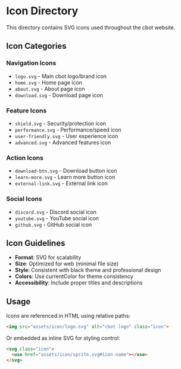 # Icon Directory

This directory contains SVG icons used throughout the cbot website.

## Icon Categories

### Navigation Icons
- `logo.svg` - Main cbot logo/brand icon
- `home.svg` - Home page icon
- `about.svg` - About page icon
- `download.svg` - Download page icon

### Feature Icons
- `shield.svg` - Security/protection icon
- `performance.svg` - Performance/speed icon
- `user-friendly.svg` - User experience icon
- `advanced.svg` - Advanced features icon

### Action Icons
- `download-btn.svg` - Download button icon
- `learn-more.svg` - Learn more button icon
- `external-link.svg` - External link icon

### Social Icons
- `discord.svg` - Discord social icon
- `youtube.svg` - YouTube social icon
- `github.svg` - GitHub social icon

## Icon Guidelines

- **Format**: SVG for scalability
- **Size**: Optimized for web (minimal file size)
- **Style**: Consistent with black theme and professional design
- **Colors**: Use currentColor for theme consistency
- **Accessibility**: Include proper titles and descriptions

## Usage

Icons are referenced in HTML using relative paths:
```html
<img src="assets/icon/logo.svg" alt="cbot logo" class="icon">
```

Or embedded as inline SVG for styling control:
```html
<svg class="icon">
  <use href="assets/icon/sprite.svg#icon-name"></use>
</svg>
```
